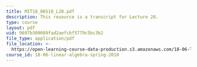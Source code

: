 ```yaml
---
title: MIT18_06S10_L28.pdf
description: This resource is a transcript for Lecture 28.
type: course
layout: pdf
uid: 9697b309089fad2aefcbf5779c5bc3b2
file_type: application/pdf
file_location: >-
  https://open-learning-course-data-production.s3.amazonaws.com/18-06-linear-algebra-spring-2010/9697b309089fad2aefcbf5779c5bc3b2_MIT18_06S10_L28.pdf
course_id: 18-06-linear-algebra-spring-2010
---
```

